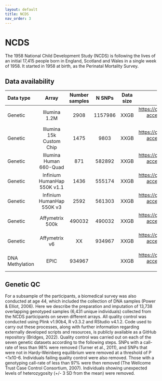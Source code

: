```yaml
---
layout: default
title: NCDS
nav_order: 3
---
```


# **NCDS**

The 1958 National Child Development Study (NCDS) is following the lives of an initial 17,415 people born in England, Scotland and Wales in a single week of 1958. It started in 1958 at birth, as the Perinatal Mortality Survey.

## Data availability 

| Data type       | Array       |Number samples | N SNPs |Data size   | Link to apply        |
| :---            |    :----:   |    :----:     |   :----:|  :----:  |          ---:        |
| Genetic         | Illumina 1.2M  | 2908        |     1157986              | XXGB       |<https://cls.ucl.ac.uk/data-access-training/data-access/> |
| Genetic         | Illumina 15k Custom Chip   | 1475        |    9803               | XXGB       |<https://cls.ucl.ac.uk/data-access-training/data-access/> |
| Genetic         | Illumina Human 660-Quad   | 871         |         582892          | XXGB       |<https://cls.ucl.ac.uk/data-access-training/data-access/> |
| Genetic         | Infinium HumanHap 550K v1.1   | 1436         |         555174          | XXGB       |<https://cls.ucl.ac.uk/data-access-training/data-access/> |
| Genetic         |Infinium HumanHap 550K v3   | 2592         |       561303            | XXGB       |<https://cls.ucl.ac.uk/data-access-training/data-access/> |
| Genetic         |Affymetrix 500k  | 490032         |      490032             | XXGB       |<https://cls.ucl.ac.uk/data-access-training/data-access/> |
| Genetic         |Affymetrix v6 | XX         |    934967               | XXGB       |<https://cls.ucl.ac.uk/data-access-training/data-access/> |
| DNA Methylation | EPIC  | 934967          |                | XXGB       |<https://cls.ucl.ac.uk/data-access-training/data-access/> |


## Genetic QC

For a subsample of the participants, a biomedical survey was also conducted at age 44, which included the collection of DNA samples (Power & Elliot, 2006). Here we describe the preparation and imputation of 13,738 overlapping genotyped samples (6,431 unique individuals) collected from the NCDS participants on seven different arrays. All quality control was conducted using Plink v1.90b4, R v3.3.2 and RStudio v4.1.2. Code used to carry out these processes, along with further information regarding externally developed scripts and resources, is publicly available as a GitHub repository (Bridges, 2022). Quality control was carried out on each of the seven genetic datasets according to the following steps. SNPs with a call-rate of less than 98% were removed (Turner et al., 2011), and SNPs that were not in Hardy-Weinberg equilibrium were removed at a threshold of P <1x10-6.  Individuals failing quality control were also removed. Those with a genotyping call-rate of less than 97% were then removed (The Wellcome Trust Case Control Consortium, 2007). Individuals showing unexpected levels of heterozygosity (+/- 3 SD from the mean) were removed.





